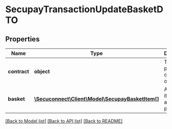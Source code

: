 # SecupayTransactionUpdateBasketDTO

## Properties
Name | Type | Description | Notes
------------ | ------------- | ------------- | -------------
**contract** | **object** | The payment contract object | 
**basket** | [**\Secuconnect\Client\Model\SecupayBasketItem[]**](SecupayBasketItem.md) | A list of items that are being purchased. | 

[[Back to Model list]](../README.md#documentation-for-models) [[Back to API list]](../README.md#documentation-for-api-endpoints) [[Back to README]](../README.md)


